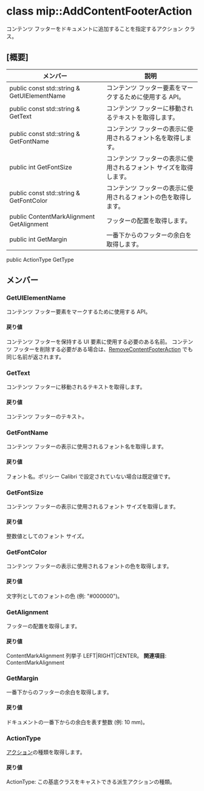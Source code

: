 # <a name="class-mipaddcontentfooteraction"></a>class mip::AddContentFooterAction 
コンテンツ フッターをドキュメントに追加することを指定するアクション クラス。
## <a name="summary"></a>[概要]
 メンバー                        | 説明                                
--------------------------------|---------------------------------------------
public const std::string & GetUIElementName | コンテンツ フッター要素をマークするために使用する API。
public const std::string & GetText | コンテンツ フッターに移動されるテキストを取得します。
public const std::string & GetFontName | コンテンツ フッターの表示に使用されるフォント名を取得します。
public int GetFontSize | コンテンツ フッターの表示に使用されるフォント サイズを取得します。
public const std::string & GetFontColor | コンテンツ フッターの表示に使用されるフォントの色を取得します。
public ContentMarkAlignment GetAlignment | フッターの配置を取得します。
public int GetMargin | 一番下からのフッターの余白を取得します。
public ActionType GetType
## <a name="members"></a>メンバー
### <a name="getuielementname"></a>GetUIElementName
コンテンツ フッター要素をマークするために使用する API。
#### <a name="returns"></a>戻り値
コンテンツ フッターを保持する UI 要素に使用する必要のある名前。 コンテンツ フッターを削除する必要がある場合は、[RemoveContentFooterAction](#classmip_1_1_remove_content_footer_action) でも同じ名前が返されます。
### <a name="gettext"></a>GetText
コンテンツ フッターに移動されるテキストを取得します。
#### <a name="returns"></a>戻り値
コンテンツ フッターのテキスト。
### <a name="getfontname"></a>GetFontName
コンテンツ フッターの表示に使用されるフォント名を取得します。
#### <a name="returns"></a>戻り値
フォント名。ポリシー Calibri で設定されていない場合は既定値です。
### <a name="getfontsize"></a>GetFontSize
コンテンツ フッターの表示に使用されるフォント サイズを取得します。
#### <a name="returns"></a>戻り値
整数値としてのフォント サイズ。
### <a name="getfontcolor"></a>GetFontColor
コンテンツ フッターの表示に使用されるフォントの色を取得します。
#### <a name="returns"></a>戻り値
文字列としてのフォントの色 (例: "#000000")。
### <a name="getalignment"></a>GetAlignment
フッターの配置を取得します。
#### <a name="returns"></a>戻り値
ContentMarkAlignment 列挙子 LEFT|RIGHT|CENTER。 
**関連項目**: ContentMarkAlignment
### <a name="getmargin"></a>GetMargin
一番下からのフッターの余白を取得します。
#### <a name="returns"></a>戻り値
ドキュメントの一番下からの余白を表す整数 (例: 10 mm)。
### <a name="actiontype"></a>ActionType
[アクション](#classmip_1_1_action)の種類を取得します。
#### <a name="returns"></a>戻り値
ActionType: この基底クラスをキャストできる派生アクションの種類。